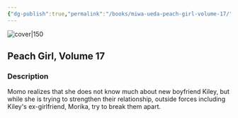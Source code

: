 ```yaml
---
{"dg-publish":true,"permalink":"/books/miwa-ueda-peach-girl-volume-17/","title":"\"Peach Girl, Volume 17\"","tags":["manga","romance"]}
---
```




![cover|150](http://books.google.com/books/content?id=Eh5sDwAAQBAJ&printsec=frontcover&img=1&zoom=1&edge=curl&source=gbs_api)

## Peach Girl, Volume 17

### Description

Momo realizes that she does not know much about new boyfriend Kiley, but while she is trying to strengthen their relationship, outside forces including Kiley's ex-girlfriend, Morika, try to break them apart.
```